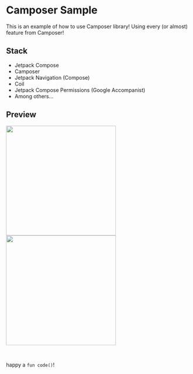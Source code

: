 # Camposer Sample

This is an example of how to use Camposer library! Using every (or almost) feature from Camposer!

## Stack

- Jetpack Compose
- Camposer
- Jetpack Navigation (Compose)
- Coil
- Jetpack Compose Permissions (Google Accompanist)
- Among others...

## Preview

<img src="https://user-images.githubusercontent.com/51065868/201734193-053dd4f5-c9cb-4a62-9692-1a62264911a5.gif" width="300"/> <img src="https://user-images.githubusercontent.com/51065868/201736304-f1f1b5fa-3f3d-4c12-9d40-a790e0d4d82b.gif" width="300"/>

<br>

happy a `fun code()`!
